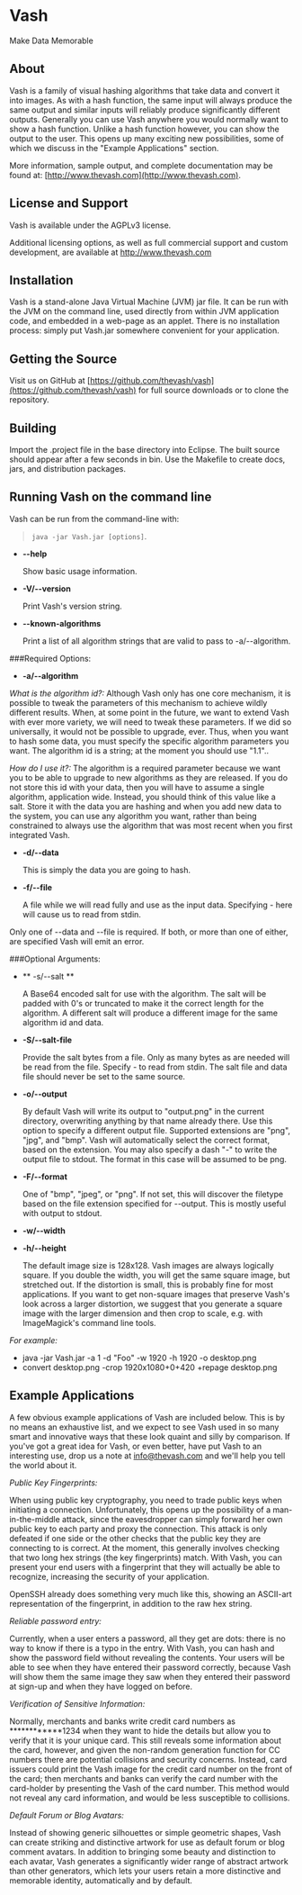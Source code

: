 Vash
====

Make Data Memorable


About
-----

Vash is a family of visual hashing algorithms that take data and convert it into images.  As with a hash function, the same input will always produce the same output and similar inputs will reliably produce significantly different outputs.  Generally you can use Vash anywhere you would normally want to show a hash function.  Unlike a hash function however, you can show the output to the user.  This opens up many exciting new possibilities, some of which we discuss in the "Example Applications" section.

More information, sample output, and complete documentation may be found at: [http://www.thevash.com](http://www.thevash.com).


License and Support
-------------------
Vash is available under the AGPLv3 license. 

Additional licensing options, as well as full commercial support and custom development, are available at http://www.thevash.com


Installation
------------

Vash is a stand-alone Java Virtual Machine (JVM) jar file.  It can be run with the JVM on the command line, used directly from within JVM application code, and embedded in a web-page as an applet.  There is no installation process: simply put Vash.jar somewhere convenient for your application.


Getting the Source
------------------

Visit us on GitHub at [https://github.com/thevash/vash](https://github.com/thevash/vash) for full source downloads or to clone the repository.


Building
--------

Import the .project file in the base directory into Eclipse.  The built source should appear after a few seconds in bin.  Use the Makefile to create docs, jars, and distribution packages.


Running Vash on the command line
-------
Vash can be run from the command-line with:
> `java -jar Vash.jar [options]`.

* **--help**
	
	Show basic usage information.

* **-V/--version**

	Print Vash's version string.

* **--known-algorithms**

	Print a list of all algorithm strings that are valid to pass to -a/--algorithm.

###Required Options:

* **-a/--algorithm <algorithm id>**

_What is the algorithm id?:_
	Although Vash only has one core mechanism, it is possible to tweak the parameters of this mechanism to achieve wildly different results.  When, at some point in the future, we want to extend Vash with ever more variety, we will need to tweak these parameters.  If we did so universally, it would not be possible to upgrade, ever.  Thus, when you want to hash some data, you must specify the specific algorithm parameters you want.  The algorithm id is a string; at the moment you should use "1.1"..

_How do I use it?:_
	The algorithm is a required parameter because we want you to be able to upgrade to new algorithms as they are released.  If you do not store this id with your data, then you will have to assume a single algorithm, application wide.  Instead, you should think of this value like a salt.  Store it with the data you are hashing and when you add new data to the system, you can use any algorithm you want, rather than being constrained to always use the algorithm that was most recent when you first integrated Vash.

* **-d/--data <string>**

	This is simply the data you are going to hash.

* **-f/--file <string>**

	A file while we will read fully and use as the input data.  Specifying - here will cause us to read from stdin.

Only one of --data and --file is required.  If both, or more than one of either, are specified Vash will emit an error.

###Optional Arguments:

* ** -s/--salt <string>**

	A Base64 encoded salt for use with the algorithm.  The salt will be padded with 0's or truncated to make it the correct length for the algorithm.  A different salt will produce a different image for the same algorithm id and data.

* **-S/--salt-file**

	Provide the salt bytes from a file.  Only as many bytes as are needed will be read from the file.  Specify - to read from stdin.  The salt file and data file should never be set to the same source.

* **-o/--output <string>**

	By default Vash will write its output to "output.png" in the current directory, overwriting anything by that name already there.  Use this option to specify a different output file.  Supported extensions are "png", "jpg", and "bmp".  Vash will automatically select the correct format, based on the extension.  You may also specify a dash "-" to write the output file to stdout.  The format in this case will be assumed to be png.

* **-F/--format <string>**

	One of "bmp", "jpeg", or "png".  If not set, this will discover the filetype based on the file extension specified for --output.  This is mostly useful with output to stdout.

* **-w/--width <int>**
* **-h/--height <int>**

	The default image size is 128x128.  Vash images are always logically square.  If you double the width, you will get the same square image, but stretched out.  If the distortion is small, this is probably fine for most applications.  If you want to get non-square images that preserve Vash's look across a larger distortion, we suggest that you generate a square image with the larger dimension and then crop to scale, e.g. with ImageMagick's command line tools.

_For example:_

* java -jar Vash.jar -a 1 -d "Foo" -w 1920 -h 1920 -o desktop.png
* convert desktop.png -crop 1920x1080+0+420 +repage desktop.png


Example Applications
--------------------

A few obvious example applications of Vash are included below. This is by no means an exhaustive list, and we expect to see Vash used in so many smart and innovative ways that these look quaint and silly by comparison. If you've got a great idea for Vash, or even better, have put Vash to an interesting use, drop us a note at info@thevash.com and we'll help you tell the world about it.


_Public Key Fingerprints:_	

When using public key cryptography, you need to trade public keys when initiating a connection.  Unfortunately, this opens up the possibility of a man-in-the-middle attack, since the eavesdropper can simply forward her own public key to each party and proxy the connection.  This attack is only defeated if one side or the other checks that the public key they are connecting to is correct.  At the moment, this generally involves checking that two long hex strings (the key fingerprints) match.  With Vash, you can present your end users with a fingerprint that they will actually be able to recognize, increasing the security of your application.
	
OpenSSH already does something very much like this, showing an ASCII-art representation of the fingerprint, in addition to the raw hex string.


_Reliable password entry:_

Currently, when a user enters a password, all they get are dots: there is no way to know if there is a typo in the entry.  With Vash, you can hash and show the password field without revealing the contents.  Your users will be able to see when they have entered their password correctly, because Vash will show them the same image they saw when they entered their password at sign-up and when they have logged on before.

	
_Verification of Sensitive Information:_

Normally, merchants and banks write credit card numbers as ************1234 when they want to hide the details but allow you to verify that it is your unique card.  This still reveals some information about the card, however, and given the non-random generation function for CC numbers there are potential collisions and security concerns.  Instead, card issuers could print the Vash image for the credit card number on the front of the card; then merchants and banks can verify the card number with the card-holder by presenting the Vash of the card number.  This method would not reveal any card information, and would be less susceptible to collisions.


_Default Forum or Blog Avatars:_

Instead of showing generic silhouettes or simple geometric shapes, Vash can create striking and distinctive artwork for use as default forum or blog comment avatars. In addition to bringing some beauty and distinction to each avatar, Vash generates a significantly wider range of abstract artwork than other generators, which lets your users retain a more distinctive and memorable identity, automatically and by default.

